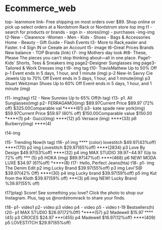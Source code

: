 # Ecommerce_web
 top- learnmore link- Free shipping on most orders over $89. Shop online or pick up select orders at a Nordstrom Rack or Nordstrom store
 top img
 t1 - search for products or brands - sign in - stores(img) - purchases -img-img
 t2-New - Clearence -Women - Men - Kids - Shoes - Bags & Accessories Home - Beauty - Gift Guide - Flash Events
 t3- More to Rack,easler and Faster.
 t-4 Sign IN or Ceeate an Account
 t5- image 
 t6-Great Prices Brands New balance - TOP Branda (link)
 t7- img Mothers day look
  #t8-
These, Please
The pieces you can't stop thinking about—all in one place.
  Page1-Kids' Shorts, Tees & Sneakers img
  page2-Designer Sunglasses img
  page3-Tailored & Work Dresses img
  t
t9- img tag
     t10- 
TravisMathew Up to 50% Off
p-1 
Event ends in 5 days, 1 hour, and 1 minute (img)
p-2
New-In Savvy Cie Jewels Up to 70% Off
Event ends in 5 days, 1 hour, and 1 minute(img)
p3
Stuart Weitzman Shoes Up to 60% Off
Event ends in 5 days, 1 hour, and 1 minute (img)

t11- img(tag)
t12 - New Sunnies Up to 65% Off(h tag)
   t13-
    p1.
    All Sunglasses(img)
    p2-
FERRAGAMO(img)
$89.97Current Price $89.97
(72% off)
$325.00Comparable val
*****(61)
p3-
kate spade new york(img)
$59.97Current Price $59.97
(60% off)
$150.00Comparable value $150.00
*****(1)
p4-
Gucci(img)
****(12)
p5 
Versace (img)
****(33)
p6
Burberry(img)
****(4)

t14-img

 t15- 
 Trending Now(h tag)
 t16-
   p1
 img 
  **** (color)
  lovestitch
  $49.97(43%off)
  ****(170)
  p2
  img
  Lovestitch
  $29.97(65%off)
  ****(2834)
  p3 Love By Design 
  $49.97(53%off)
  ****(32)
  p4
  img
  MAX STUDIO
  $39.97-$44.97
  (Up to 72% off)
  *** (5)
  p5
  HOKA (img)
  $89.97(47%of)
  ****(468)
  p6
  NEW!
  MODA LUXE 
  $34.97 (61%off)
  *****(8)
  t17-
  Hello, Perfect Jeans(hta)
  t18-
  p1-
  img
  The Denim Edit
  p2
  img 
  Lucky Brand
  $39.97(55%off)
  p3
  img
  Levi'S@
  $39.97(42% Off)
  ****(30)
  p4
  img 
  Lucky brand 
  $39.97(59%off)
  p5
  img
  Kut from the Kloth 
  $39.97(59% off)
  ***(3)
  p6
  img
  NEW!
  Lucky Brand
  %39.97(55% off)

  t17(ptag)
               Score!
See something you love? Click the photo to shop our Instagram. Plus, tag us @nordstromrack to share your finds.

t18-
p1- 
video1
p2-
video
p3
video
p4 -
video 
p5 - 
video 
t-19
Bestsellers(h)
t20-
p1
MAX STUDIO 
$26.97(72%0ff)
*****(57)
p2
Madewell
$15.97
****(45)
p3
CROCES
$24.97
***(455)
p4
Madewell
$16.97(12%off)
****(409)
p5
LOVESTITCH
$29.97(65%off)

